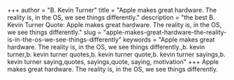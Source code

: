 +++
author = "B. Kevin Turner"
title = "Apple makes great hardware. The reality is, in the OS, we see things differently."
description = "the best B. Kevin Turner Quote: Apple makes great hardware. The reality is, in the OS, we see things differently."
slug = "apple-makes-great-hardware-the-reality-is-in-the-os-we-see-things-differently"
keywords = "Apple makes great hardware. The reality is, in the OS, we see things differently.,b. kevin turner,b. kevin turner quotes,b. kevin turner quote,b. kevin turner sayings,b. kevin turner saying,quotes, sayings,quote, saying, motivation"
+++
Apple makes great hardware. The reality is, in the OS, we see things differently.
